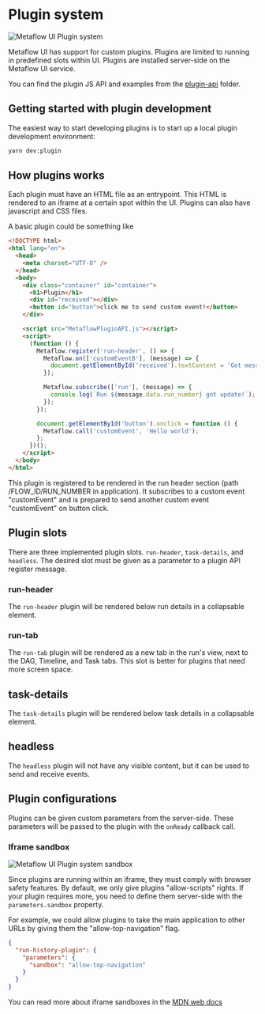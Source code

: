 # Plugin system

![Metaflow UI Plugin system](images/metaflow-ui-plugins.png)

Metaflow UI has support for custom plugins. Plugins are limited to running in predefined slots within UI. Plugins are installed server-side on the Metaflow UI service.

You can find the plugin JS API and examples from the [plugin-api](../plugin-api/README.md) folder.

## Getting started with plugin development

The easiest way to start developing plugins is to start up a local plugin development environment:

```sh
yarn dev:plugin
```

## How plugins works

Each plugin must have an HTML file as an entrypoint. This HTML is rendered to an iframe at a certain spot within the UI. Plugins can also have javascript and CSS files.

A basic plugin could be something like

```html
<!DOCTYPE html>
<html lang="en">
  <head>
    <meta charset="UTF-8" />
  </head>
  <body>
    <div class="container" id="container">
      <h1>Plugin</h1>
      <div id="received"></div>
      <button id="button">click me to send custom event!</button>
    </div>

    <script src="MetaflowPluginAPI.js"></script>
    <script>
      (function () {
        Metaflow.register('run-header', () => {
          Metaflow.on(['customEventB'], (message) => {
            document.getElementById('received').textContent = 'Got message: ' + message.data;
          });

          Metaflow.subscribe(['run'], (message) => {
            console.log(`Run ${message.data.run_number} got update!`);
          });
        });

        document.getElementById('button').onclick = function () {
          Metaflow.call('customEvent', 'Hello world');
        };
      })();
    </script>
  </body>
</html>
```

This plugin is registered to be rendered in the run header section (path /FLOW_ID/RUN_NUMBER in application). It subscribes to a custom event "customEvent" and is prepared to send another custom event "customEvent" on button click.

## Plugin slots

There are three implemented plugin slots. `run-header`, `task-details`, and `headless`. The desired slot must be given as a parameter to a plugin API register message.

### run-header

The `run-header` plugin will be rendered below run details in a collapsable element.

### run-tab

The `run-tab` plugin will be rendered as a new tab in the run's view, next to the DAG, Timeline, and Task tabs. This slot is better for plugins that need more screen space.

## task-details

The `task-details` plugin will be rendered below task details in a collapsable element.

## headless

The `headless` plugin will not have any visible content, but it can be used to send and receive events.

## Plugin configurations

Plugins can be given custom parameters from the server-side. These parameters will be passed to the plugin with the `onReady` callback call.

### Iframe sandbox

![Metaflow UI Plugin system sandbox](images/metaflow-ui-plugins-sandbox.png)

Since plugins are running within an iframe, they must comply with browser safety features. By default, we only give plugins "allow-scripts" rights. If your plugin requires more, you need to define them server-side with the `parameters.sandbox` property.

For example, we could allow plugins to take the main application to other URLs by giving them the "allow-top-navigation" flag.

```JSON
{
  "run-history-plugin": {
    "parameters": {
      "sandbox": "allow-top-navigation"
    }
  }
}
```

You can read more about iframe sandboxes in the [MDN web docs](https://developer.mozilla.org/en-US/docs/Web/HTML/Element/iframe#attr-sandbox)
